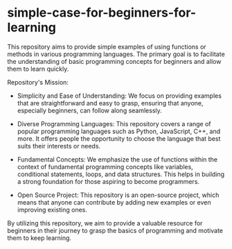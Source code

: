 # simple-case-for-beginners-for-learning
This repository aims to provide simple examples of using functions or methods in various programming languages. The primary goal is to facilitate the understanding of basic programming concepts for beginners and allow them to learn quickly.

Repository's Mission:

- Simplicity and Ease of Understanding: We focus on providing examples that are straightforward and easy to grasp, ensuring that anyone, especially beginners, can follow along seamlessly.

- Diverse Programming Languages: This repository covers a range of popular programming languages such as Python, JavaScript, C++, and more. It offers people the opportunity to choose the language that best suits their interests or needs.

- Fundamental Concepts: We emphasize the use of functions within the context of fundamental programming concepts like variables, conditional statements, loops, and data structures. This helps in building a strong foundation for those aspiring to become programmers.

- Open Source Project: This repository is an open-source project, which means that anyone can contribute by adding new examples or even improving existing ones.

By utilizing this repository, we aim to provide a valuable resource for beginners in their journey to grasp the basics of programming and motivate them to keep learning.
